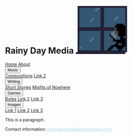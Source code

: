 <!DOCTYPE html>
<html>
<title>Rainy Day Media - Home</title>
    
<head>
    <link rel="stylesheet" href="./styles/default.css">
    <link rel="stylesheet" href="./styles/banner.css">
</head>
    
<body>

<div class="header">
  <h1>Rainy Day Media <img src="./images/RDMWindow1.gif" width="175"></h1>
</div> 
    
<div class="navbar">
  <a href="#home">Home</a>
  <a href="#news">About</a>
  <div class="dropdown">
    <button class="dropbtn">Music 
      <i class="fa fa-caret-down"></i>
    </button>
    <div class="dropdown-content">
      <a href="#">Compositions</a>
      <a href="#">Link 2</a>
    </div>
  </div> 
  <div class="dropdown">
    <button class="dropbtn">Writing
      <i class="fa fa-caret-down"></i>
    </button>
    <div class="dropdown-content">
      <a href="#">Short Stories</a>
      <a href="./pages/misfitsOfNowhere1.html">Misfits of Nowhere</a>
    </div>
  </div>
  <div class="dropdown">
    <button class="dropbtn">Games
      <i class="fa fa-caret-down"></i>
    </button>
    <div class="dropdown-content">
      <a href="#">Bytes</a>
      <a href="#">Link 2</a>
      <a href="#">Link 3</a>
    </div>
  </div> 
  <div class="dropdown">
    <button class="dropbtn">Images
      <i class="fa fa-caret-down"></i>
    </button>
    <div class="dropdown-content">
      <a href="#">Link 1</a>
      <a href="#">Link 2</a>
      <a href="#">Link 3</a>
    </div>
  </div>
</div>

<div class="main-content">
  <p>This is a paragraph.</p>
</div>   
   
<footer>
  <p>Contact information: <a href="rainydaymedia@protonmail.com" style="color:lightblue"> rainydaymedia@protonmail.com </a></p>
</footer> 

</body>
</html> 
